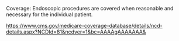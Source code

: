 Coverage:
Endoscopic procedures are covered when reasonable and necessary for the individual patient.

https://www.cms.gov/medicare-coverage-database/details/ncd-details.aspx?NCDId=81&ncdver=1&bc=AAAAgAAAAAAA&

